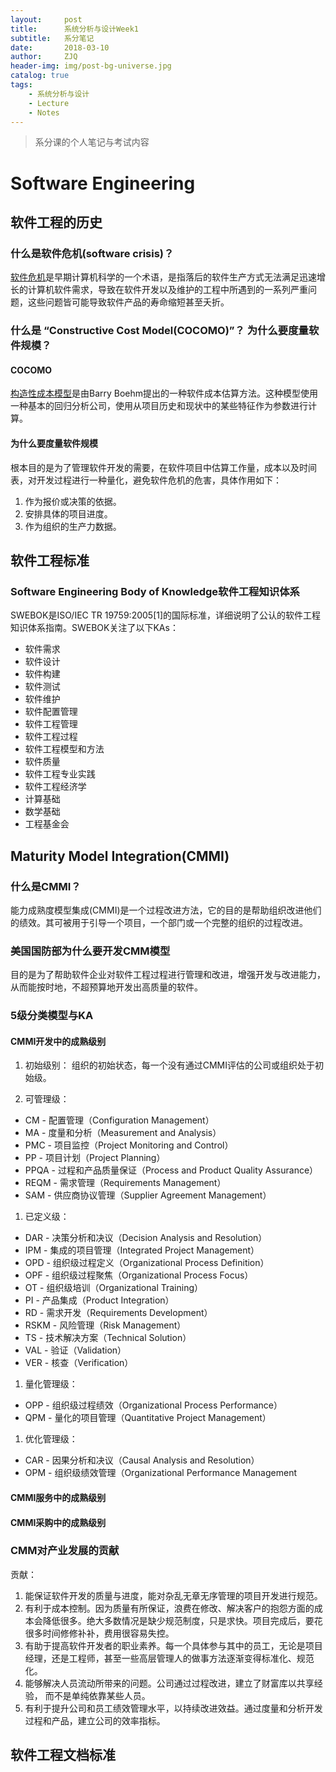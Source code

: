 ```yaml
---
layout:     post
title:      系统分析与设计Week1
subtitle:   系分笔记
date:       2018-03-10
author:     ZJQ
header-img: img/post-bg-universe.jpg
catalog: true
tags:
    - 系统分析与设计
    - Lecture
    - Notes
---
```


> 系分课的个人笔记与考试内容

# Software Engineering
## 软件工程的历史
### 什么是软件危机(software crisis)？
[软件危机](https://zh.wikipedia.org/wiki/%E8%BD%AF%E4%BB%B6%E5%8D%B1%E6%9C%BA)是早期计算机科学的一个术语，是指落后的软件生产方式无法满足迅速增长的计算机软件需求，导致在软件开发以及维护的工程中所遇到的一系列严重问题，这些问题皆可能导致软件产品的寿命缩短甚至夭折。

### 什么是 “Constructive Cost Model(COCOMO)”？ 为什么要度量软件规模？
#### COCOMO
[构造性成本模型](https://zh.wikipedia.org/wiki/%E6%9E%84%E9%80%A0%E6%80%A7%E6%88%90%E6%9C%AC%E6%A8%A1%E5%9E%8B)是由Barry Boehm提出的一种软件成本估算方法。这种模型使用一种基本的回归分析公司，使用从项目历史和现状中的某些特征作为参数进行计算。
#### 为什么要度量软件规模
根本目的是为了管理软件开发的需要，在软件项目中估算工作量，成本以及时间表，对开发过程进行一种量化，避免软件危机的危害，具体作用如下：
1. 作为报价或决策的依据。
1. 安排具体的项目进度。
1. 作为组织的生产力数据。

## 软件工程标准
### Software Engineering Body of Knowledge软件工程知识体系
SWEBOK是ISO/IEC TR 19759:2005[1]的国际标准，详细说明了公认的软件工程知识体系指南。SWEBOK关注了以下KAs：
+ 软件需求
+ 软件设计
+ 软件构建
+ 软件测试
+ 软件维护
+ 软件配置管理
+ 软件工程管理
+ 软件工程过程
+ 软件工程模型和方法
+ 软件质量
+ 软件工程专业实践
+ 软件工程经济学
+ 计算基础
+ 数学基础
+ 工程基金会

## Maturity Model Integration(CMMI)
### 什么是CMMI？
能力成熟度模型集成(CMMI)是一个过程改进方法，它的目的是帮助组织改进他们的绩效。其可被用于引导一个项目，一个部门或一个完整的组织的过程改进。

### 美国国防部为什么要开发CMM模型
目的是为了帮助软件企业对软件工程过程进行管理和改进，增强开发与改进能力，从而能按时地，不超预算地开发出高质量的软件。

### 5级分类模型与KA
#### CMMI开发中的成熟级别
1. 初始级别：
组织的初始状态，每一个没有通过CMMI评估的公司或组织处于初始级。

1. 可管理级：
+ CM - 配置管理（Configuration Management）
+ MA - 度量和分析（Measurement and Analysis）
+ PMC - 项目监控（Project Monitoring and Control）
+ PP - 项目计划（Project Planning）
+ PPQA - 过程和产品质量保证（Process and Product Quality Assurance）
+ REQM - 需求管理（Requirements Management）
+ SAM - 供应商协议管理（Supplier Agreement Management）
1. 已定义级：
+ DAR - 决策分析和决议（Decision Analysis and Resolution）
+ IPM - 集成的项目管理（Integrated Project Management）
+ OPD - 组织级过程定义（Organizational Process Definition）
+ OPF - 组织级过程聚焦（Organizational Process Focus）
+ OT - 组织级培训（Organizational Training）
+ PI - 产品集成（Product Integration）
+ RD - 需求开发（Requirements Development）
+ RSKM - 风险管理（Risk Management）
+ TS - 技术解决方案（Technical Solution）
+ VAL - 验证（Validation）
+ VER - 核查（Verification）
1. 量化管理级：
+ OPP - 组织级过程绩效（Organizational Process Performance）
+ QPM - 量化的项目管理（Quantitative Project Management）
1. 优化管理级：
+ CAR - 因果分析和决议（Causal Analysis and Resolution）
+ OPM - 组织级绩效管理（Organizational Performance Management

#### CMMI服务中的成熟级别

#### CMMI采购中的成熟级别

### CMM对产业发展的贡献
贡献：
1. 能保证软件开发的质量与进度，能对杂乱无章无序管理的项目开发进行规范。
1. 有利于成本控制。因为质量有所保证，浪费在修改、解决客户的抱怨方面的成本会降低很多。绝大多数情况是缺少规范制度，只是求快。项目完成后，要花很多时间修修补补，费用很容易失控。
1. 有助于提高软件开发者的职业素养。每一个具体参与其中的员工，无论是项目经理，还是工程师，甚至一些高层管理人的做事方法逐渐变得标准化、规范化。
1. 能够解决人员流动所带来的问题。公司通过过程改进，建立了财富库以共享经验， 而不是单纯依靠某些人员。
1. 有利于提升公司和员工绩效管理水平，以持续改进效益。通过度量和分析开发过程和产品，建立公司的效率指标。

## 软件工程文档标准
